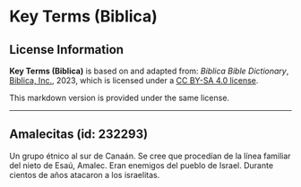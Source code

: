# Key Terms (Biblica)

## License Information

**Key Terms (Biblica)** is based on and adapted from: _Biblica Bible Dictionary_, [Biblica, Inc.](https://www.biblica.com/), 2023, which is licensed under a [CC BY-SA 4.0 license](https://creativecommons.org/licenses/by-sa/4.0/legalcode.en).

This markdown version is provided under the same license.



--------------------------------

## Amalecitas (id: 232293)

Un grupo étnico al sur de Canaán. Se cree que procedían de la línea familiar del nieto de Esaú, Amalec. Eran enemigos del pueblo de Israel. Durante cientos de años atacaron a los israelitas.


